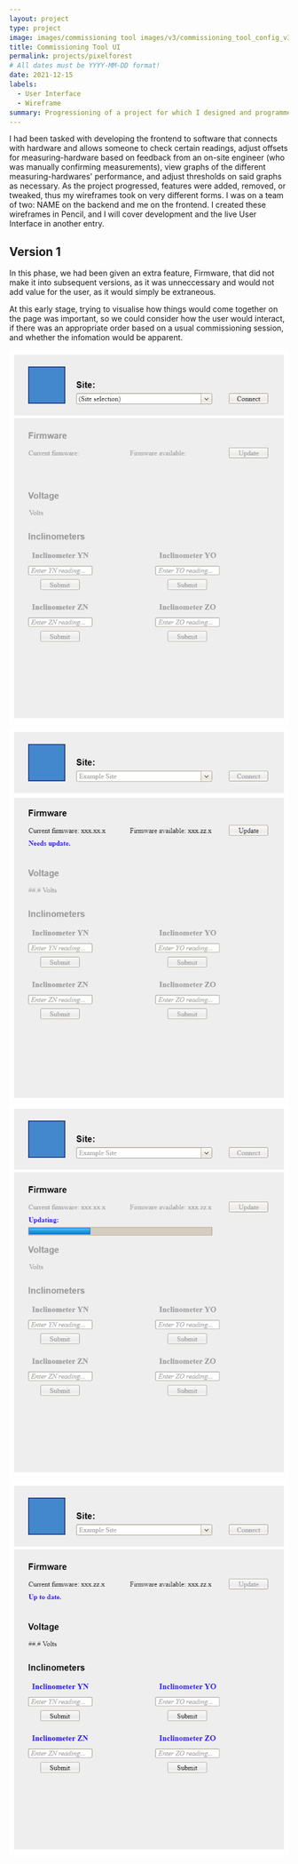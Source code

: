 ```yaml
---
layout: project
type: project
image: images/commissioning tool images/v3/commissioning_tool_config_v3_inclinometer_input.png
title: Commissioning Tool UI
permalink: projects/pixelforest
# All dates must be YYYY-MM-DD format!
date: 2021-12-15
labels:
  - User Interface
  - Wireframe
summary: Progressioning of a project for which I designed and programmed the frontend. This is the UI development.
---
```


I had been tasked with developing the frontend to software that connects with hardware and allows someone to check certain readings, adjust offsets for measuring-hardware based on feedback from an on-site engineer (who was manually confirming measurements), view graphs of the different measuring-hardwares' performance, and adjust thresholds on said graphs as necessary. As the project progressed, features were added, removed, or tweaked, thus my wireframes took on very different forms. I was on a team of two: NAME on the backend and me on the frontend. I created these wireframes in Pencil, and I will cover development and the live User Interface in another entry.

## Version 1
In this phase, we had been given an extra feature, Firmware, that did not make it into subsequent versions, as it was unneccessary and would not add value for the user, as it would simply be extraneous.

At this early stage, trying to visualise how things would come together on the page was important, so we could consider how the user would interact, if there was an appropriate order based on a usual commissioning session, and whether the infomation would be apparent.

<div class="ui large centered rounded images">
  <img class="ui image" src="../images/commissioning tool images/v1/commissioning_tool_config_home.png">
  <img class="ui image" src="../images/commissioning tool images/v1/commissioning_tool_config_firmware_version.png">
<img class="ui image" src="../images/commissioning tool images/v1/commissioning_tool_config_firmware_update.png">
<img class="ui image" src="../images/commissioning tool images/v1/commissioning_tool_config_voltage_and_readings.png">
</div>

